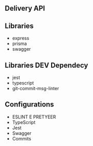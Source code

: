 ## Delivery API

## Libraries
- express
- prisma
- swagger

## Libraries DEV Dependecy
- jest
- typescript
- git-commit-msg-linter

## Configurations

- ESLINT E PRETYEER
- TypeScript
- Jest
- Swagger
- Commits

